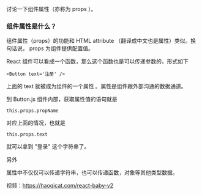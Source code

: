 讨论一下组件属性（亦称为 props ）。

### 组件属性是什么？

组件属性（props）的功能和 HTML attribute （翻译成中文也是属性）类似。换句话说， props 为组件提供配置值。

React 组件可以看成一个函数，那么这个函数也是可以传递参数的，形式如下
```
<Button text='注册' />
```
上面的 text 就被成为组件的一个属性 。属性是组件跟外部沟通的数据通道。

到 Button.js 组件内部，获取属性值的语句就是
```
this.props.propName
```
对应上面的情况，也就是
```
this.props.text
```
就可以拿到 "登录" 这个字符串了。

另外

属性中不仅仅可以传递字符串，也可以传递函数，对象等其他类型数据。

视频：https://haoqicat.com/react-baby-v2
